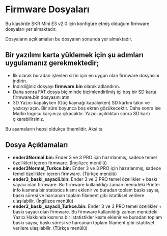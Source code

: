 # Firmware Dosyaları

Bu klasörde SKR Mini E3 v2.0 için konfigüre etmiş olduğum firmware dosyaları yer almaktadır.

Dosyaların açıklamaları bu dosyanın sonunda yer almaktadır.

## Bir yazılımı karta yüklemek için şu adımları uygulamanız gerekmektedir;
* İlk olarak buradan işlevleri sizin için en uygun olan firmware dosyasını indirin.
* İndirdiğiniz dosyayı **firmware.bin** olarak adlandırın.
* Daha sonra FAT dosya biçiminde biçimlendirilmiş içi boş bir SD karta firmware.bin dosyasını atın.
* 3D Yazıcı kapalıyken (Güç kaynağı kapalıyken) SD kartını takın ve yazıcıyı açın. Bir süre boyunca boş ekran gözükecektir. Daha sonra ise Marlin logosu karşınıza çıkacaktır. Yazıcı açıldıktan sonra SD kartı çıkarabilirsiniz.

Bu aşamaların hepsi oldukça önemlidir. Aksi ta


## Dosya Açıklamaları
* **ender3Normal.bin:** Ender 3 ve 3 PRO için hazırlanmış, sadece temel özellikleri içeren firmware. (İngilizce menülü)
* **ender3Normal_Turkce.bin:** Ender 3 ve 3 PRO için hazırlanmış, sadece temel özellikleri içeren firmware. (Türkçe menülü)
* **ender3_baski_sayacli.bin:** Ender 3 ve 3 PRO temel özellikler + baskı sayacı olan firmware. Bu firmware kullanıldığı zaman menüdeki Printer info kısmına bir statistics kısmı eklenir ve buradan toplam baskı sayısı, baskı süresi ve harcanan toplam filament gibi istatiksel verilere ulaşılabilir. (İngilizce menülü)
* **ender3_baski_sayacli_Turkce.bin:** Ender 3 ve 3 PRO temel özellikler + baskı sayacı olan firmware. Bu firmware kullanıldığı zaman menüdeki Yazıcı Hakkında kısmına bir istatistikler kısmı eklenir ve buradan toplam baskı sayısı, baskı süresi ve harcanan toplam filament gibi istatiksel verilere ulaşılabilir. (Türkçe menülü)
